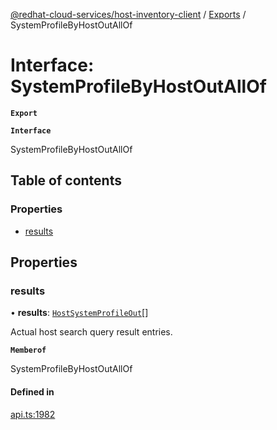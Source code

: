 [@redhat-cloud-services/host-inventory-client](../README.md) / [Exports](../modules.md) / SystemProfileByHostOutAllOf

# Interface: SystemProfileByHostOutAllOf

**`Export`**

**`Interface`**

SystemProfileByHostOutAllOf

## Table of contents

### Properties

- [results](SystemProfileByHostOutAllOf.md#results)

## Properties

### results

• **results**: [`HostSystemProfileOut`](HostSystemProfileOut.md)[]

Actual host search query result entries.

**`Memberof`**

SystemProfileByHostOutAllOf

#### Defined in

[api.ts:1982](https://github.com/RedHatInsights/javascript-clients/blob/master/packages/host-inventory/api.ts#L1982)
